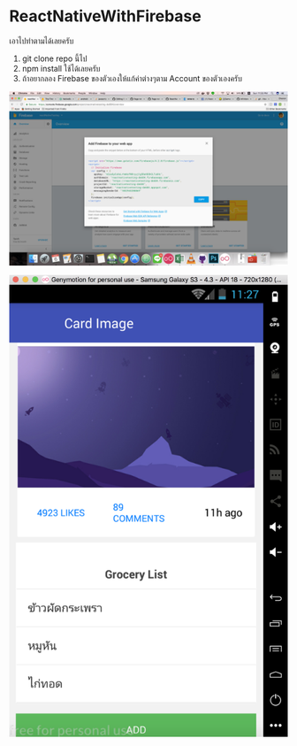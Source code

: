 # ReactNativeWithFirebase

เอาไปทำตามได้เลยครับ

1. git clone repo นี้ไป 
2. npm install ใช้ได้เลยครับ
3. ถ้าอยากลอง Firebase ของตัวเองให้แก้ค่าต่างๆตาม Account ของตัวเองครับ

![Alt text](./screenshot/FirebaseConfig.png?raw=true "Demo")

![Alt text](./screenshot/Demo.png?raw=true "Demo")
